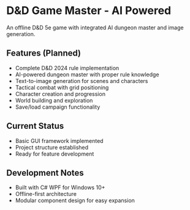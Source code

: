 # D&D Game Master - AI Powered

An offline D&D 5e game with integrated AI dungeon master and image generation.

## Features (Planned)
- Complete D&D 2024 rule implementation
- AI-powered dungeon master with proper rule knowledge
- Text-to-image generation for scenes and characters
- Tactical combat with grid positioning
- Character creation and progression
- World building and exploration
- Save/load campaign functionality

## Current Status
- Basic GUI framework implemented
- Project structure established
- Ready for feature development

## Development Notes
- Built with C# WPF for Windows 10+
- Offline-first architecture
- Modular component design for easy expansion